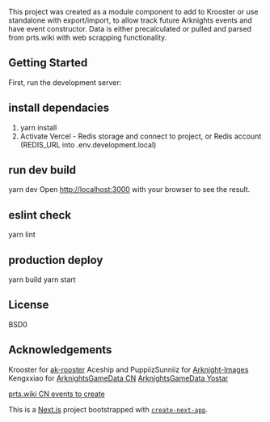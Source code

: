 This project was created as a module component to add to Krooster or use standalone with export/import, to allow track future Arknights events and have event constructor. Data is either precalculated or pulled and parsed from prts.wiki with web scrapping functionality.

## Getting Started

First, run the development server:

## install dependacies
1. yarn install
2. Activate Vercel - Redis storage and connect to project, or Redis account (REDIS_URL into .env.development.local)

##  run dev build
yarn dev
Open [http://localhost:3000](http://localhost:3000) with your browser to see the result.

## eslint check
yarn lint

## production deploy
yarn build
yarn start

## License
BSD0

## Acknowledgements
Krooster for
[ak-rooster](https://github.com/neeia/ak-roster)
Aceship and PuppiizSunniiz for
[Arknight-Images](https://github.com/PuppiizSunniiz/Arknight-Images)
Kengxxiao for
[ArknightsGameData CN](https://github.com/Kengxxiao/ArknightsGameData)
[ArknightsGameData Yostar](https://github.com/Kengxxiao/ArknightsGameData_YoStar)

[prts.wiki CN events to create](https://prts.wiki/)

This is a [Next.js](https://nextjs.org) project bootstrapped with [`create-next-app`](https://nextjs.org/docs/app/api-reference/cli/create-next-app).